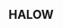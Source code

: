 ## HALOW

<!--
Hello All... 
My name is Muhammad Nabil Fadhlurrahman, you can call me abil.
-🔭 I’m currently Studying at Bandung Institute of Technology majoring in Mathematics
-🌱 I’m currently learning Applied Mathematics, Statistics, Data Science, and Machine Learning
-👯 I’m looking to collaborate on field related to Health Informarics and Social analysis
-💬 Ask me about Data Science or Mathematics related stuff
-📫 How to reach me: Linkedin : https://www.linkedin.com/in/muhammad-nabil-fadurrahman-42381918b/
-->
